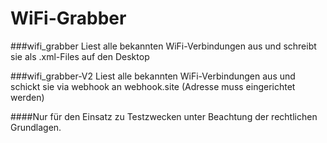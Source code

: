 # WiFi-Grabber

###wifi_grabber
Liest alle bekannten WiFi-Verbindungen aus und schreibt sie als .xml-Files auf den Desktop

###wifi_grabber-V2
Liest alle bekannten WiFi-Verbindungen aus und schickt sie via webhook an webhook.site (Adresse muss eingerichtet werden)

####Nur für den Einsatz zu Testzwecken unter Beachtung der rechtlichen Grundlagen.
